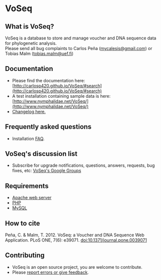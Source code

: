 VoSeq
=====


What is VoSeq?
-------------
VoSeq is a database to store and manage voucher and DNA sequence data for phylogenetic analysis.  
Please send all bug complaints to Carlos Peña (mycalesis@gmail.com) or Tobias Malm (tobias.malm@uef.fi) 

Documentation
-------------
* Please find the documentation here: [http://carlosp420.github.io/VoSeq/#search](http://carlosp420.github.io/VoSeq/#search)
* A test installation containing sample data is here: [http://www.nymphalidae.net/VoSeq/](http://www.nymphalidae.net/VoSeq/)
* [Changelog here.](https://github.com/carlosp420/VoSeq/blob/master/changelog.md)

Frequently asked questions
--------------------------
* Installation [FAQ](http://carlosp420.github.io/VoSeq/#installation-faq).

VoSeq's discussion list
-----------------------
* Subscribe for upgrade notifications, questions, answers, requests, bug fixes, etc: [VoSeq's Google Groups](https://groups.google.com/d/forum/voseq-discussion-list)

Requirements
------------
* [Apache web server](http://httpd.apache.org/)
* [PHP](http://php.net/)
* [MySQL](http://www.mysql.com/)

How to cite
-----------
Peña, C. & Malm, T. 2012. VoSeq: a Voucher and DNA Sequence Web Application. PLoS ONE, 7(6): e39071. [doi:10.1371/journal.pone.0039071](http://dx.doi.org/10.1371/journal.pone.0039071)

Contributing
------------
* VoSeq is an open source project, you are welcome to contribute.
* Please [report errors or give feedback](https://github.com/carlosp420/VoSeq/issues).
